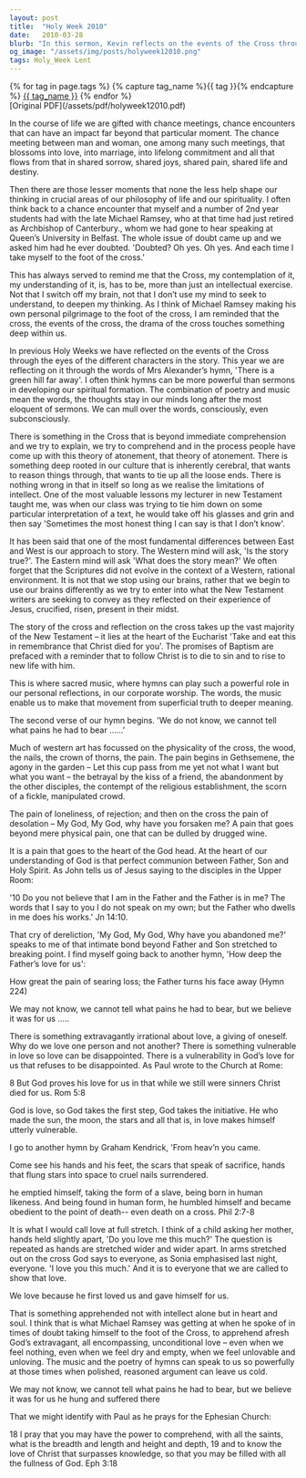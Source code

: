 ```yaml
---
layout: post
title:  "Holy Week 2010"
date:   2010-03-28
blurb: "In this sermon, Kevin reflects on the events of the Cross through the words of Mrs Alexander’s hymn, 'There is a green hill far away'. He emphasizes the power of hymns in spiritual formation and the importance of understanding the Cross beyond an intellectual exercise. The sermon also explores the pain and sacrifice of Jesus, the vulnerability of God's love, and the call for everyone to show that love."
og_image: "/assets/img/posts/holyweek12010.png"
tags: Holy_Week Lent
---    
```

<div class="tag-pills">
  {% for tag in page.tags %}
    {% capture tag_name %}{{ tag }}{% endcapture %}
    <a href="{{ site.baseurl }}/tag/{{ tag_name | slugify }}" class="tag-pill">{{ tag_name }}</a>
  {% endfor %}
</div>
[Original PDF](/assets/pdf/holyweek12010.pdf)

In the course of life we are gifted with chance meetings, chance encounters that can have an impact far beyond that particular moment. The chance meeting between man and woman, one among many such meetings, that blossoms into love, into marriage, into lifelong commitment and all that flows from that in shared sorrow, shared joys, shared pain, shared life and destiny.

Then there are those lesser moments that none the less help shape our thinking in crucial areas of our philosophy of life and our spirituality. I often think back to a chance encounter that myself and a number of 2nd year students had with the late Michael Ramsey, who at that time had just retired as Archbishop of Canterbury., whom we had gone to hear speaking at Queen’s University in Belfast. The whole issue of doubt came up and we asked him had he ever doubted. 'Doubted? Oh yes. Oh yes. And each time I take myself to the foot of the cross.'

This has always served to remind me that the Cross, my contemplation of it, my understanding of it, is, has to be, more than just an intellectual exercise. Not that I switch off my brain, not that I don’t use my mind to seek to understand, to deepen my thinking. As I think of Michael Ramsey making his own personal pilgrimage to the foot of the cross, I am reminded that the cross, the events of the cross, the drama of the cross touches something deep within us.

In previous Holy Weeks we have reflected on the events of the Cross through the eyes of the different characters in the story. This year we are reflecting on it through the words of Mrs Alexander’s hymn, 'There is a green hill far away'. I often think hymns can be more powerful than sermons in developing our spiritual formation. The combination of poetry and music mean the words, the thoughts stay in our minds long after the most eloquent of sermons. We can mull over the words, consciously, even subconsciously.

There is something in the Cross that is beyond immediate comprehension and we try to explain, we try to comprehend and in the process people have come up with this theory of atonement, that theory of atonement. There is something deep rooted in our culture that is inherently cerebral, that wants to reason things through, that wants to tie up all the loose ends. There is nothing wrong in that in itself so long as we realise the limitations of intellect. One of the most valuable lessons my lecturer in new Testament taught me, was when our class was trying to tie him down on some particular interpretation of a text, he would take off his glasses and grin and then say 'Sometimes the most honest thing I can say is that I don’t know'.

It has been said that one of the most fundamental differences between East and West is our approach to story. The Western mind will ask, 'Is the story true?'. The Eastern mind will ask 'What does the story mean?' We often forget that the Scriptures did not evolve in the context of a Western, rational environment. It is not that we stop using our brains, rather that we begin to use our brains differently as we try to enter into what the New Testament writers are seeking to convey as they reflected on their experience of Jesus, crucified, risen, present in their midst.

The story of the cross and reflection on the cross takes up the vast majority of the New Testament – it lies at the heart of the Eucharist 'Take and eat this in remembrance that Christ died for you'. The promises of Baptism are prefaced with a reminder that to follow Christ is to die to sin and to rise to new life with him.

This is where sacred music, where hymns can play such a powerful role in our personal reflections, in our corporate worship. The words, the music enable us to make that movement from superficial truth to deeper meaning.

The second verse of our hymn begins. 'We do not know, we cannot tell what pains he had to bear ……’

Much of western art has focussed on the physicality of the cross, the wood, the nails, the crown of thorns, the pain. The pain begins in Gethsemene, the agony in the garden – Let this cup pass from me yet not what I want but what you want – the betrayal by the kiss of a friend, the abandonment by the other disciples, the contempt of the religious establishment, the scorn of a fickle, manipulated crowd.

The pain of loneliness, of rejection; and then on the cross the pain of desolation – My God, My God, why have you forsaken me? A pain that goes beyond mere physical pain, one that can be dulled by drugged wine.

It is a pain that goes to the heart of the God head. At the heart of our understanding of God is that perfect communion between Father, Son and Holy Spirit. As John tells us of Jesus saying to the disciples in the Upper Room:

'10 Do you not believe that I am in the Father and the Father is in me? The words that I say to you I do not speak on my own; but the Father who dwells in me does his works.' Jn 14:10.

That cry of dereliction, 'My God, My God, Why have you abandoned me?' speaks to me of that intimate bond beyond Father and Son stretched to breaking point. I find myself going back to another hymn, 'How deep the Father’s love for us':

How great the pain of searing loss;
the Father turns his face away (Hymn 224)

We may not know, we cannot tell
what pains he had to bear,
but we believe it was for us …..

There is something extravagantly irrational about love, a giving of oneself. Why do we love one person and not another? There is something vulnerable in love so love can be disappointed. There is a vulnerability in God’s love for us that refuses to be disappointed. As Paul wrote to the Church at Rome:

8 But God proves his love for us in that while we still were sinners Christ died for us. Rom 5:8

God is love, so God takes the first step, God takes the initiative. He who made the sun, the moon, the stars and all that is, in love makes himself utterly vulnerable.

I go to another hymn by Graham Kendrick, 'From heav’n you came.

Come see his hands and his feet,
the scars that speak of sacrifice,
hands that flung stars into space
to cruel nails surrendered.

he emptied himself,
taking the form of a slave,
being born in human likeness.
And being found in human form,
he humbled himself
and became obedient to the point of death--
even death on a cross. Phil 2:7-8

It is what I would call love at full stretch. I think of a child asking her mother, hands held slightly apart, 'Do you love me this much?' The question is repeated as hands are stretched wider and wider apart. In arms stretched out on the cross God says to everyone, as Sonia emphasised last night, everyone. 'I love you this much.' And it is to everyone that we are called to show that love.

We love because he first loved us and gave himself for us.

That is something apprehended not with intellect alone but in heart and soul. I think that is what Michael Ramsey was getting at when he spoke of in times of doubt taking himself to the foot of the Cross, to apprehend afresh God’s extravagant, all encompassing, unconditional love – even when we feel nothing, even when we feel dry and empty, when we feel unlovable and unloving. The music and the poetry of hymns can speak to us so powerfully at those times when polished, reasoned argument can leave us cold.

We may not know, we cannot tell
what pains he had to bear,
but we believe it was for us
he hung and suffered there

That we might identify with Paul as he prays for the Ephesian Church:

18 I pray that you may have the power to comprehend, with all the saints, what is the breadth and length and height and depth, 19 and to know the love of Christ that surpasses knowledge, so that you may be filled with all the fullness of God. Eph 3:18
